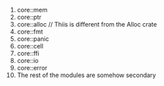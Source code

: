1. core::mem
2. core::ptr
3. core::alloc  // Thiis is different from the Alloc crate
4. core::fmt
5. core::panic
6. core::cell
7. core::ffi
8. core::io
9. core::error
10. The rest of the modules are somehow secondary